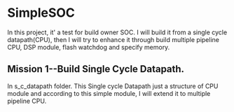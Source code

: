 # SimpleSOC
In this project, it' a test for build owner SOC. I will build it from a single cycle datapath(CPU), then I will try to enhance it through build multiple pipeline CPU, DSP module, flash watchdog and specify memory.
## Mission 1--Build Single Cycle Datapath.
In s_c_datapath folder. This Single cycle Datapath just a structure of CPU module and according to this simple module, I will extend it to multiple pipeline CPU.
